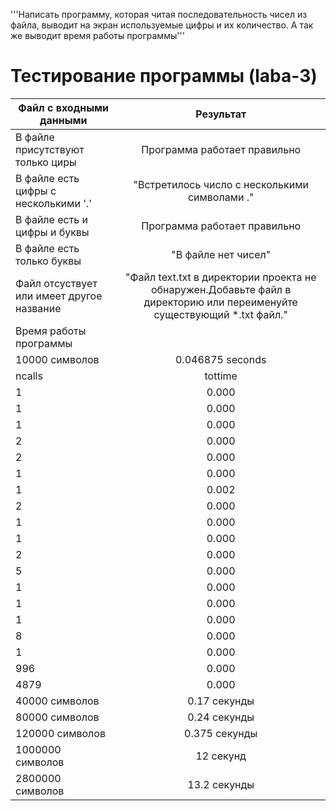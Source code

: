 '''Написать программу, которая читая последовательность чисел из файла,
выводит на экран используемые цифры и их количество.
 А так же выводит время работы программы'''
# Тестирование программы (laba-3)
| Файл с входными данными| Результат | 
| ------------- |:------------------:| 
| В файле присутствуют только циры    | Программа работает правильно   | 
| В файле есть цифры с несколькими '.'| "Встретилось число с несколькими символами ." |
| В файле есть и цифры и буквы    | Программа работает правильно | 
| В файле есть только буквы | "В файле нет чисел"      | 
| Файл отсуствует или имеет другое название | "Файл text.txt в директории проекта не обнаружен.Добавьте файл в директорию или переименуйте существующий *.txt файл." |
| Время работы программы  |
| 10000 символов | 0.046875 seconds|
|ncalls      |tottime | percall | cumtime | percall filename:lineno(function)|
|        1  | 0.000  |  0.000  |  0.002  |  0.002 <string>:1(<module>)|
|        1  |  0.000 |   0.000 |   0.000 |   0.000 _bootlocale.py:11(getpreferredencoding)|
|        1  |  0.000 |   0.000 |   0.000 |  0.000 codecs.py:260(__init__)|
|        2  |  0.000 |   0.000 |   0.000 |   0.000 codecs.py:281(getstate)|
|        2  |  0.000 |   0.000 |   0.000 |   0.000 cp1251.py:22(decode)|
|        1  |  0.000 |   0.000 |   0.002 |   0.002 main.py:133(main)|
|        1  |  0.002 |   0.002 |   0.002 |   0.002 main.py:80(Lena_the_best)|
|        2  |  0.000 |   0.000 |   0.000 |   0.000 {built-in method _codecs.charmap_decode}|
|        1  |  0.000 |   0.000 |   0.000 |   0.000 {built-in method _locale._getdefaultlocale}|
|        1  |  0.000 |   0.000 |   0.002 |   0.002 {built-in method builtins.exec}|
|        2  |  0.000 |   0.000 |   0.000 |   0.000 {built-in method builtins.len}|
|        5  |  0.000 |   0.000 |   0.000 |   0.000 {built-in method builtins.print}|
|        1  |  0.000 |   0.000 |   0.000 |   0.000 {built-in method io.open}|
|        1  |  0.000 |   0.000 |   0.000 |   0.000 {built-in method time.process_time}|
|        1  |  0.000 |   0.000 |   0.000 |   0.000 {method '__exit__' of '_io._IOBase' objects}|
|        8  |  0.000 |   0.000 |   0.000 |   0.000 {method 'append' of 'list' objects}|
|        1  |  0.000 |   0.000 |   0.000 |   0.000 {method 'disable' of '_lsprof.Profiler' objects}|
|      996  |  0.000 |   0.000 |   0.000 |   0.000 {method 'index' of 'list' objects}|
|     4879  |  0.000 |   0.000 |   0.000 |   0.000 {method 'read' of '_io.TextIOWrapper' objects}|
|40000 символов | 0.17 секунды |                                                                 |
| 80000 символов  | 0.24 секунды |                                                               |
| 120000 символов | 0.375 секунды |                                                              |
| 1000000 символов | 12 секунд |                                                                 |
| 2800000 символов | 13.2 секунды |                                                              |

  
